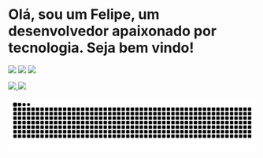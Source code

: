 # Olá, sou um Felipe, um desenvolvedor apaixonado por tecnologia. Seja bem vindo!

[<img src="https://img.shields.io/badge/linkedin-%230077B5.svg?&style=for-the-badge&logo=linkedin&logoColor=white" />](https://www.linkedin.com/in/felipe-muros-48367433/) [<img src = "https://img.shields.io/badge/instagram-%23E4405F.svg?&style=for-the-badge&logo=instagram&logoColor=white">](https://www.instagram.com/felipe.muros/) [<img src = "https://img.shields.io/badge/facebook-%231877F2.svg?&style=for-the-badge&logo=facebook&logoColor=white">](https://www.facebook.com/xlipxlip)

  <div>
  <a href="https://github.com/murosfc">
    <img height="220em" src="https://github-readme-stats.vercel.app/api?username=murosfc&show_icons=true&theme=gruvbox&count_private=true"/>

    
   
  <img height="220em" src="https://github-readme-stats.vercel.app/api/top-langs/?username=murosfc&layout=compact&langs_count=7&theme=gruvbox"/>
</div>
  
  ![Snake animation](https://github.com/murosfc/murosfc/blob/output/github-contribution-grid-snake.svg)
